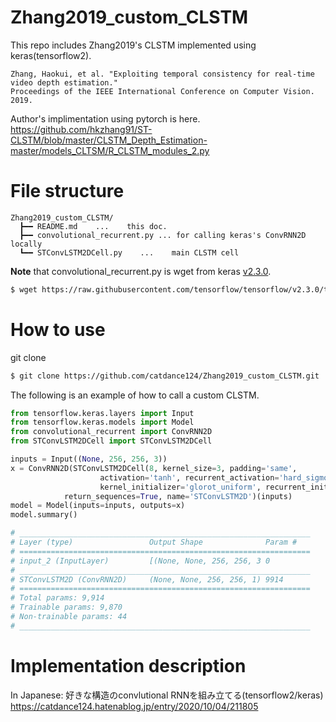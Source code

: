 # Zhang2019_custom_CLSTM
This repo includes Zhang2019's CLSTM implemented using keras(tensorflow2).  
```
Zhang, Haokui, et al. "Exploiting temporal consistency for real-time video depth estimation."
Proceedings of the IEEE International Conference on Computer Vision. 2019.
```

Author's implimentation using pytorch is here.  
https://github.com/hkzhang91/ST-CLSTM/blob/master/CLSTM_Depth_Estimation-master/models_CLTSM/R_CLSTM_modules_2.py

# File structure
```
Zhang2019_custom_CLSTM/
  ┣━━ README.md    ...    this doc.
  ┣━━ convolutional_recurrent.py ... for calling keras's ConvRNN2D locally
  ┗━━ STConvLSTM2DCell.py    ...    main CLSTM cell
```
**Note** that convolutional_recurrent.py is wget from keras [v2.3.0](https://github.com/tensorflow/tensorflow/blob/v2.3.0/tensorflow/python/keras/layers/convolutional_recurrent.py).
```sh
$ wget https://raw.githubusercontent.com/tensorflow/tensorflow/v2.3.0/tensorflow/python/keras/layers/convolutional_recurrent.py
```


# How to use
git clone
```sh
$ git clone https://github.com/catdance124/Zhang2019_custom_CLSTM.git
```
The following is an example of how to call a custom CLSTM.
```python
from tensorflow.keras.layers import Input
from tensorflow.keras.models import Model
from convolutional_recurrent import ConvRNN2D
from STConvLSTM2DCell import STConvLSTM2DCell

inputs = Input((None, 256, 256, 3))
x = ConvRNN2D(STConvLSTM2DCell(8, kernel_size=3, padding='same', 
                    activation='tanh', recurrent_activation='hard_sigmoid',
                    kernel_initializer='glorot_uniform', recurrent_initializer='orthogonal'), 
            return_sequences=True, name='STConvLSTM2D')(inputs)
model = Model(inputs=inputs, outputs=x)
model.summary()

# _________________________________________________________________
# Layer (type)                 Output Shape              Param #   
# =================================================================
# input_2 (InputLayer)         [(None, None, 256, 256, 3 0         
# _________________________________________________________________
# STConvLSTM2D (ConvRNN2D)     (None, None, 256, 256, 1) 9914      
# =================================================================
# Total params: 9,914
# Trainable params: 9,870
# Non-trainable params: 44
# _________________________________________________________________
```

# Implementation description
In Japanese: 好きな構造のconvlutional RNNを組み立てる(tensorflow2/keras)  
https://catdance124.hatenablog.jp/entry/2020/10/04/211805